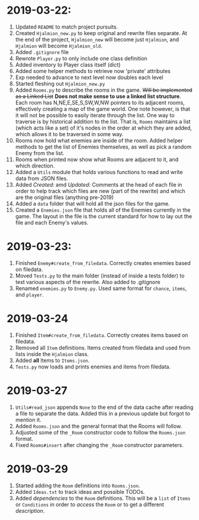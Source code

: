 # 2019-03-22:
1. Updated `README` to match project pursuits.
2. Created `Hjalmion_new.py` to keep original and rewrite files separate. At the end of the project, `Hjalmion_new` will become just `Hjalmion`, and `Hjalmion` will become `Hjalmion_old`.
3. Added `.gitignore` file
4. Rewrote `Player.py` to only include one class definition
5. Added inventory to Player class itself (dict)
6. Added some helper methods to retrieve now 'private' attributes
7. Exp needed to advance to next level now doubles each level
8. Started fleshing out `Hjalmion_new.py`
9. Added `Rooms.py` to describe the rooms in the game. ~~Will be implemented as a Linked List~~ __Does not make sense to use a linked list structure__. Each room has N,NE,E,SE,S,SW,W,NW pointers to its adjacent rooms, effectively creating a map of the game world. One note however, is that it will not be possible to easily iterate through the list. One way to traverse is by historical addition to the list. That is, `Rooms` maintains a list (which acts like a set) of it's nodes in the order at which they are added, which allows it to be traversed in some way. 
10. Rooms now hold what enemies are inside of the room. Added helper methods to get the list of Enemies themselves, as well as pick a random Enemy from the list.
11. Rooms when printed now show what Rooms are adjacent to it, and which direction.
12. Added a `Utils` module that holds various functions to read and write data from JSON files.
13. Added *Created:* amd *Updated:* Comments at the head of each file in order to help track which files are new (part of the rewrite) and which are the original files (anything pre-2019)
14. Added a `data` folder that will hold all the json files for the game.
15. Created a `Enemies.json` file that holds all of the Enemies currently in the game. The layout in the file is the current standard for how to lay out the file and each Enemy's values.

# 2019-03-23:
1. Finished `Enemy#create_from_filedata`. Correctly creates enemies based on filedata.
2. Moved `Tests.py` to the main folder (instead of inside a tests folder) to test various aspects of the rewrite. Also added to .gitignore
3. Renamed `enemies.py` to `Enemy.py`. Used same format for `chance`, `items`, and `player`.

# 2019-03-24
1. Finished `Item#create_from_filedata`. Correctly creates items based on filedata.
2. Removed all `Item` definitions. Items created from filedata and used from lists inside the `Hjalmion` class.
3. Added __all__ Items to `Items.json`.
4. `Tests.py` now loads and prints enemies and items from filedata.

# 2019-03-27
1. `Utils#read_json` appends `None` to the end of the data cache after reading a file to separate the data. Added this in a previous update but forgot to mention it.
2. Added `Rooms.json` and the general format that the Rooms will follow.
3. Adjusted some of the `_Room` constructor code to follow the `Rooms.json` format.
4. Fixed `Rooms#insert` after changing the `_Room` constructor parameters.

# 2019-03-29
1. Started adding the `Room` definitions into `Rooms.json`.
2. Added `Ideas.txt` to track ideas and possible TODOs.
3. Added *dependencies* to the `Room` definitions. This will be a `list` of `Items` or `Conditions` in order to *access* the `Room` or to get a different *description*.